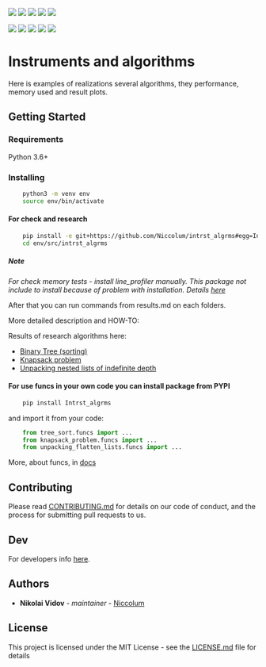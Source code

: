 [![](https://travis-ci.org/Niccolum/intrst_algrms.svg?branch=master)](https://travis-ci.org/Niccolum/intrst_algrms) <!-- travis-ci build status -->
[![](https://codecov.io/gh/Niccolum/intrst_algrms/branch/master/graph/badge.svg)](https://codecov.io/gh/Niccolum/intrst_algrms) <!-- Code Coverage by Codecov -->
[![](https://snyk.io/test/github/Niccolum/intrst_algrms/badge.svg)](https://app.snyk.io/test/github/Niccolum/intrst_algrms/) <!-- Vulnerabilities by SNYK -->
[![](https://api.codacy.com/project/badge/Grade/6157aa23ef6e4886b146b9b16a7a68c8)](https://www.codacy.com/app/My_accounts/intrst_algrms) <!-- Codacy Badge -->
[![](https://readthedocs.org/projects/intrst-algrms/badge/?version=latest)](https://intrst-algrms.readthedocs.io/en/latest/?badge=latest) <!--Documentation Status -->

[![](https://img.shields.io/pypi/v/Intrst_algrms.svg?colorB=blue)](https://pypi.org/project/Intrst-algrms/) <!-- travis-ci build status -->
[![](https://img.shields.io/pypi/pyversions/Intrst_algrms.svg)](https://github.com/Niccolum/intrst_algrms/blob/master/setup.py#L65) <!-- Package version -->
[![](https://img.shields.io/pypi/l/Intrst_algrms.svg?colorB=blue)](https://github.com/Niccolum/intrst_algrms/blob/master/LICENSE.md) <!-- Licence -->
[![](https://img.shields.io/pypi/status/Intrst_algrms)](https://github.com/Niccolum/intrst_algrms/blob/master/setup.py#L60) <!-- Project status -->
[![](https://img.shields.io/github/last-commit/Niccolum/Intrst_algrms)](https://github.com/Niccolum/intrst_algrms/commits/master) <!-- Last Commit -->
# Instruments and algorithms

Here is examples of realizations several algorithms, they performance, memory used and result plots.

## Getting Started

### Requirements

Python 3.6+

### Installing

```bash
    python3 -m venv env
    source env/bin/activate
```

#### For check and research

```bash
    pip install -e git+https://github.com/Niccolum/intrst_algrms#egg=Intrst_algrms['all']
    cd env/src/intrst_algrms
```

##### Note

*For check memory tests - install line_profiler manually.*
*This package not include to install because of problem with installation. Details [here](https://github.com/rkern/line_profiler#installation)*

After that you can run commands from results.md on each folders.

More detailed description and HOW-TO:

Results of research algorithms here:
*   [Binary Tree (sorting)](https://github.com/Niccolum/intrst_algrms/blob/master/binary_tree/results.md)
*   [Knapsack problem](https://github.com/Niccolum/intrst_algrms/blob/master/knapsack_problem/results.md)
*   [Unpacking nested lists of indefinite depth](https://github.com/Niccolum/intrst_algrms/blob/master/unpacking_flatten_lists/results.md)

#### For use funcs in your own code you can install package from PYPI

```bash
    pip install Intrst_algrms
```

and import it from your code:
```python
    from tree_sort.funcs import ...
    from knapsack_problem.funcs import ...
    from unpacking_flatten_lists.funcs import ...
```

More, about funcs, in [docs](https://intrst-algrms.readthedocs.io/en/latest/)

## Contributing

Please read [CONTRIBUTING.md](https://github.com/Niccolum/intrst_algrms/blob/master/CONTRIBUTING.md) for details on our code of conduct, and the process for submitting pull requests to us.

## Dev

For developers info [here](https://github.com/Niccolum/intrst_algrms/blob/master/README-DEV.md).

## Authors

*   **Nikolai Vidov** - *maintainer* - [Niccolum](https://github.com/Niccolum)

## License

This project is licensed under the MIT License - see the [LICENSE.md](https://github.com/Niccolum/intrst_algrms/blob/master/LICENSE.md) file for details